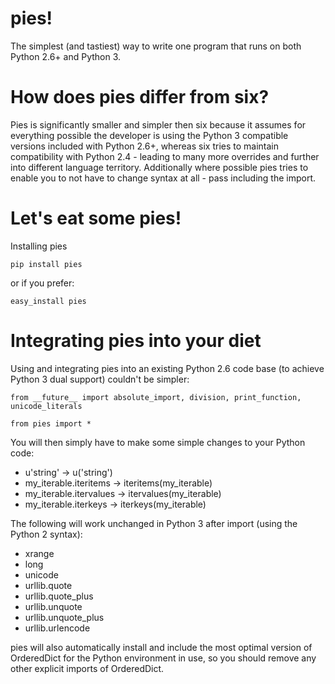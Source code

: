 pies!
====================

The simplest (and tastiest) way to write one program that runs on both Python 2.6+ and Python 3.


How does pies differ from six?
====================

Pies is significantly smaller and simpler then six because it assumes for
everything possible the developer is using the Python 3 compatible versions included with Python 2.6+,
whereas six tries to maintain compatibility with Python 2.4 -
leading to many more overrides and further into different language territory.
Additionally where possible pies tries to enable you to not have to change syntax at all -
pass including the import.


Let's eat some pies!
======================

Installing pies

    pip install pies

or if you prefer:

    easy_install pies


Integrating pies into your diet
======================

Using and integrating pies into an existing Python 2.6 code base (to achieve Python 3 dual support) couldn't be simpler:

    from __future__ import absolute_import, division, print_function, unicode_literals

    from pies import *

You will then simply have to make some simple changes to your Python code:

- u'string' -> u('string')
- my_iterable.iteritems -> iteritems(my_iterable)
- my_iterable.itervalues -> itervalues(my_iterable)
- my_iterable.iterkeys -> iterkeys(my_iterable)

The following will work unchanged in Python 3 after import (using the Python 2 syntax):

- xrange
- long
- unicode
- urllib.quote
- urllib.quote_plus
- urllib.unquote
- urllib.unquote_plus
- urllib.urlencode

pies will also automatically install and include the most optimal version of OrderedDict for the Python environment
in use, so you should remove any other explicit imports of OrderedDict.
